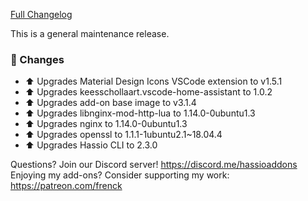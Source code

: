 [Full Changelog][changelog]

This is a general maintenance release.

### 🔨 Changes

- :arrow_up: Upgrades Material Design Icons VSCode extension to v1.5.1
- :arrow_up: Upgrades keesschollaart.vscode-home-assistant to 1.0.2
- :arrow_up: Upgrades add-on base image to v3.1.4
- :arrow_up: Upgrades libnginx-mod-http-lua to 1.14.0-0ubuntu1.3
- :arrow_up: Upgrades nginx to 1.14.0-0ubuntu1.3
- :arrow_up: Upgrades openssl to 1.1.1-1ubuntu2.1~18.04.4
- :arrow_up: Upgrades Hassio CLI to 2.3.0

[changelog]: https://github.com/hassio-addons/addon-vscode/compare/v0.6.1...v0.6.2

Questions? Join our Discord server! https://discord.me/hassioaddons
Enjoying my add-ons? Consider supporting my work: https://patreon.com/frenck